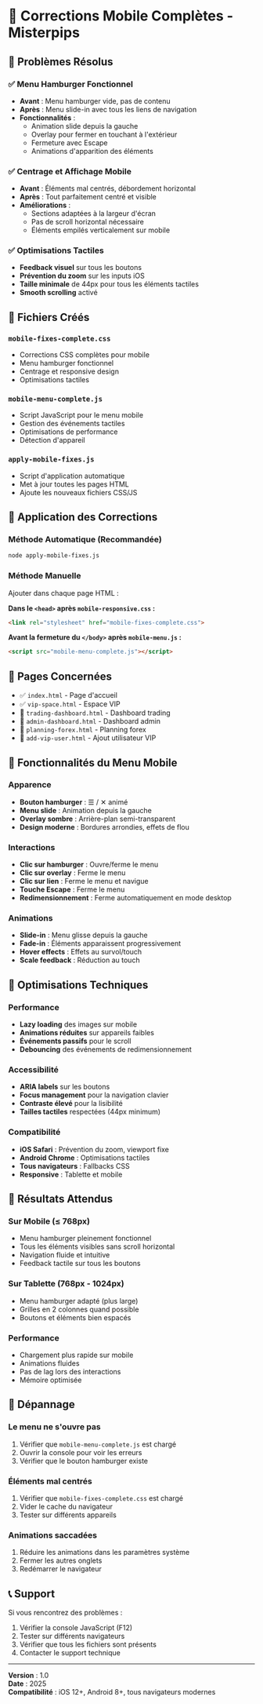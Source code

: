 # 📱 Corrections Mobile Complètes - Misterpips

## 🎯 Problèmes Résolus

### ✅ Menu Hamburger Fonctionnel
- **Avant** : Menu hamburger vide, pas de contenu
- **Après** : Menu slide-in avec tous les liens de navigation
- **Fonctionnalités** :
  - Animation slide depuis la gauche
  - Overlay pour fermer en touchant à l'extérieur
  - Fermeture avec Escape
  - Animations d'apparition des éléments

### ✅ Centrage et Affichage Mobile
- **Avant** : Éléments mal centrés, débordement horizontal
- **Après** : Tout parfaitement centré et visible
- **Améliorations** :
  - Sections adaptées à la largeur d'écran
  - Pas de scroll horizontal nécessaire
  - Éléments empilés verticalement sur mobile

### ✅ Optimisations Tactiles
- **Feedback visuel** sur tous les boutons
- **Prévention du zoom** sur les inputs iOS
- **Taille minimale** de 44px pour tous les éléments tactiles
- **Smooth scrolling** activé

## 📁 Fichiers Créés

### `mobile-fixes-complete.css`
- Corrections CSS complètes pour mobile
- Menu hamburger fonctionnel
- Centrage et responsive design
- Optimisations tactiles

### `mobile-menu-complete.js`
- Script JavaScript pour le menu mobile
- Gestion des événements tactiles
- Optimisations de performance
- Détection d'appareil

### `apply-mobile-fixes.js`
- Script d'application automatique
- Met à jour toutes les pages HTML
- Ajoute les nouveaux fichiers CSS/JS

## 🚀 Application des Corrections

### Méthode Automatique (Recommandée)
```bash
node apply-mobile-fixes.js
```

### Méthode Manuelle
Ajouter dans chaque page HTML :

**Dans le `<head>` après `mobile-responsive.css` :**
```html
<link rel="stylesheet" href="mobile-fixes-complete.css">
```

**Avant la fermeture du `</body>` après `mobile-menu.js` :**
```html
<script src="mobile-menu-complete.js"></script>
```

## 📱 Pages Concernées

- ✅ `index.html` - Page d'accueil
- ✅ `vip-space.html` - Espace VIP
- 🔄 `trading-dashboard.html` - Dashboard trading
- 🔄 `admin-dashboard.html` - Dashboard admin
- 🔄 `planning-forex.html` - Planning forex
- 🔄 `add-vip-user.html` - Ajout utilisateur VIP

## 🎨 Fonctionnalités du Menu Mobile

### Apparence
- **Bouton hamburger** : ☰ / ✕ animé
- **Menu slide** : Animation depuis la gauche
- **Overlay sombre** : Arrière-plan semi-transparent
- **Design moderne** : Bordures arrondies, effets de flou

### Interactions
- **Clic sur hamburger** : Ouvre/ferme le menu
- **Clic sur overlay** : Ferme le menu
- **Clic sur lien** : Ferme le menu et navigue
- **Touche Escape** : Ferme le menu
- **Redimensionnement** : Ferme automatiquement en mode desktop

### Animations
- **Slide-in** : Menu glisse depuis la gauche
- **Fade-in** : Éléments apparaissent progressivement
- **Hover effects** : Effets au survol/touch
- **Scale feedback** : Réduction au touch

## 🔧 Optimisations Techniques

### Performance
- **Lazy loading** des images sur mobile
- **Animations réduites** sur appareils faibles
- **Événements passifs** pour le scroll
- **Debouncing** des événements de redimensionnement

### Accessibilité
- **ARIA labels** sur les boutons
- **Focus management** pour la navigation clavier
- **Contraste élevé** pour la lisibilité
- **Tailles tactiles** respectées (44px minimum)

### Compatibilité
- **iOS Safari** : Prévention du zoom, viewport fixe
- **Android Chrome** : Optimisations tactiles
- **Tous navigateurs** : Fallbacks CSS
- **Responsive** : Tablette et mobile

## 🎯 Résultats Attendus

### Sur Mobile (≤ 768px)
- Menu hamburger pleinement fonctionnel
- Tous les éléments visibles sans scroll horizontal
- Navigation fluide et intuitive
- Feedback tactile sur tous les boutons

### Sur Tablette (768px - 1024px)
- Menu hamburger adapté (plus large)
- Grilles en 2 colonnes quand possible
- Boutons et éléments bien espacés

### Performance
- Chargement plus rapide sur mobile
- Animations fluides
- Pas de lag lors des interactions
- Mémoire optimisée

## 🐛 Dépannage

### Le menu ne s'ouvre pas
1. Vérifier que `mobile-menu-complete.js` est chargé
2. Ouvrir la console pour voir les erreurs
3. Vérifier que le bouton hamburger existe

### Éléments mal centrés
1. Vérifier que `mobile-fixes-complete.css` est chargé
2. Vider le cache du navigateur
3. Tester sur différents appareils

### Animations saccadées
1. Réduire les animations dans les paramètres système
2. Fermer les autres onglets
3. Redémarrer le navigateur

## 📞 Support

Si vous rencontrez des problèmes :
1. Vérifier la console JavaScript (F12)
2. Tester sur différents navigateurs
3. Vérifier que tous les fichiers sont présents
4. Contacter le support technique

---

**Version** : 1.0  
**Date** : 2025  
**Compatibilité** : iOS 12+, Android 8+, tous navigateurs modernes